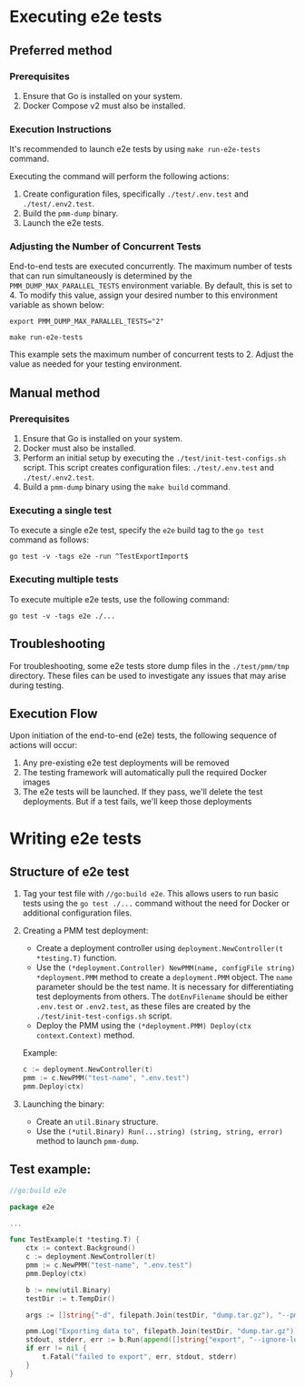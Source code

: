 # Executing e2e tests

## Preferred method

### Prerequisites

1. Ensure that Go is installed on your system.
2. Docker Compose v2 must also be installed.

### Execution Instructions

It's recommended to launch e2e tests by using `make run-e2e-tests` command.

Executing the command will perform the following actions:
1. Create configuration files, specifically `./test/.env.test` and `./test/.env2.test`.
2. Build the `pmm-dump` binary.
3. Launch the e2e tests.

### Adjusting the Number of Concurrent Tests
End-to-end tests are executed concurrently. The maximum number of tests that can run simultaneously is determined by the `PMM_DUMP_MAX_PARALLEL_TESTS` environment variable. By default, this is set to 4. To modify this value, assign your desired number to this environment variable as shown below:
```shell
export PMM_DUMP_MAX_PARALLEL_TESTS="2"

make run-e2e-tests
```
This example sets the maximum number of concurrent tests to 2. Adjust the value as needed for your testing environment.

## Manual method

### Prerequisites

1. Ensure that Go is installed on your system.
2. Docker must also be installed.
3. Perform an initial setup by executing the `./test/init-test-configs.sh` script. This script creates configuration files: `./test/.env.test` and `./test/.env2.test`.
4. Build a `pmm-dump` binary using the `make build` command.


### Executing a single test

To execute a single e2e test, specify the `e2e` build tag to the `go test` command as follows:
```shell
go test -v -tags e2e -run ^TestExportImport$
```

### Executing multiple tests

To execute multiple e2e tests, use the following command:
```shell
go test -v -tags e2e ./...
```

## Troubleshooting

For troubleshooting, some e2e tests store dump files in the `./test/pmm/tmp` directory. These files can be used to investigate any issues that may arise during testing.

## Execution Flow
Upon initiation of the end-to-end (e2e) tests, the following sequence of actions will occur:
1. Any pre-existing e2e test deployments will be removed
2. The testing framework will automatically pull the required Docker images
3. The e2e tests will be launched. If they pass, we'll delete the test deployments. But if a test fails, we'll keep those deployments

# Writing e2e tests

## Structure of e2e test
1. Tag your test file with `//go:build e2e`. This allows users to run basic tests using the `go test ./...` command without the need for Docker or additional configuration files.
2. Creating a PMM test deployment:
	- Create a deployment controller using `deployment.NewController(t *testing.T)` function.
	- Use the `(*deployment.Controller) NewPMM(name, configFile string) *deployment.PMM` method to create a `deployment.PMM` object. The `name` parameter should be the test name. It is necessary for differentiating test deployments from others. The `dotEnvFilename` should be either `.env.test` or `.env2.test`, as these files are created by the `./test/init-test-configs.sh` script.
	- Deploy the PMM using the `(*deployment.PMM) Deploy(ctx context.Context)` method.

	Example:
    ```go
	c := deployment.NewController(t)
	pmm := c.NewPMM("test-name", ".env.test")
	pmm.Deploy(ctx)
    ```
3. Launching the binary:
   - Create an `util.Binary` structure.
   - Use the `(*util.Binary) Run(...string) (string, string, error)` method to launch `pmm-dump`.

## Test example:

```go
//go:build e2e

package e2e

...

func TestExample(t *testing.T) {
    ctx := context.Background()
	c := deployment.NewController(t)
	pmm := c.NewPMM("test-name", ".env.test")
	pmm.Deploy(ctx)

	b := new(util.Binary)
	testDir := t.TempDir()

	args := []string{"-d", filepath.Join(testDir, "dump.tar.gz"), "--pmm-url", pmm.PMMURL(), "--dump-qan", "--click-house-url", pmm.ClickhouseURL()}

	pmm.Log("Exporting data to", filepath.Join(testDir, "dump.tar.gz"))
	stdout, stderr, err := b.Run(append([]string{"export", "--ignore-load"}, args...)...)
	if err != nil {
		t.Fatal("failed to export", err, stdout, stderr)
	}
}
```
